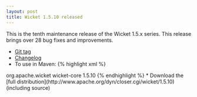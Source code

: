 ```yaml
---
layout: post
title: Wicket 1.5.10 released
---
```


This is the tenth maintenance release of the Wicket 1.5.x series. This release brings over 28 bug fixes and improvements.

* [Git tag](https://git-wip-us.apache.org/repos/asf/wicket/repo?p=wicket.git;a=shortlog;h=refs/tags/release/wicket-1.5.10)
* [Changelog](https://issues.apache.org/jira/secure/ReleaseNote.jspa?projectId=12310561&version=12323510)
* To use in Maven:
{% highlight xml %}
<dependency>
    <groupId>org.apache.wicket</groupId>
    <artifactId>wicket-core</artifactId>
    <version>1.5.10</version>
</dependency>
{% endhighlight %}
* Download the [full distribution](http://www.apache.org/dyn/closer.cgi/wicket/1.5.10) (including source)
